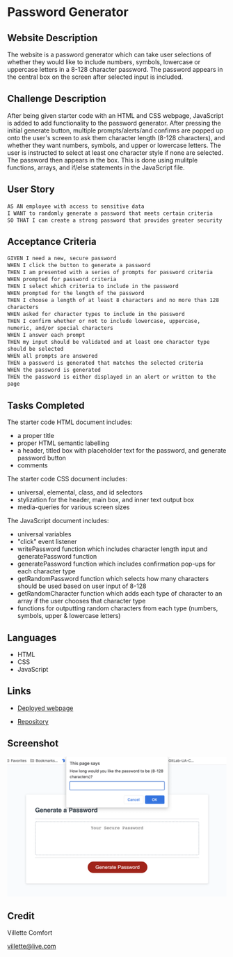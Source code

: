 # Password Generator

## Website Description
The website is a password generator which can take user selections of whether they would like to include numbers, symbols, lowercase or uppercase letters in a 8-128 character password. The password appears in the central box on the screen after selected input is included. 

## Challenge Description
After being given starter code with an HTML and CSS webpage, JavaScript is added to add functionality to the password generator. After pressing the initial generate button, multiple prompts/alerts/and confirms are popped up onto the user's screen to ask them character length (8-128 characters), and whether they want numbers, symbols, and upper or lowercase letters. The user is instructed to select at least one character style if none are selected. The password then appears in the box. This is done using mulitple functions, arrays, and if/else statements in the JavaScript file. 

## User Story

```
AS AN employee with access to sensitive data
I WANT to randomly generate a password that meets certain criteria
SO THAT I can create a strong password that provides greater security
```

## Acceptance Criteria

```
GIVEN I need a new, secure password
WHEN I click the button to generate a password
THEN I am presented with a series of prompts for password criteria
WHEN prompted for password criteria
THEN I select which criteria to include in the password
WHEN prompted for the length of the password
THEN I choose a length of at least 8 characters and no more than 128 characters
WHEN asked for character types to include in the password
THEN I confirm whether or not to include lowercase, uppercase, numeric, and/or special characters
WHEN I answer each prompt
THEN my input should be validated and at least one character type should be selected
WHEN all prompts are answered
THEN a password is generated that matches the selected criteria
WHEN the password is generated
THEN the password is either displayed in an alert or written to the page
```

## Tasks Completed
The starter code HTML document includes:
* a proper title
* proper HTML semantic labelling
* a header, titled box with placeholder text for the password, and generate password button
* comments

The starter code CSS document includes:
* universal, elemental, class, and id selectors
* stylization for the header, main box, and inner text output box
* media-queries for various screen sizes

The JavaScript document includes:
* universal variables
* "click" event listener
* writePassword function which includes character length input and generatePassword function
* generatePassword function which includes confirmation pop-ups for each character type 
* getRandomPassword function which selects how many characters should be used based on user input of 8-128
* getRandomCharacter function which adds each type of character to an array if the user chooses that character type
* functions for outputting random characters from each type (numbers, symbols, upper & lowercase letters)

## Languages
- HTML
- CSS
- JavaScript

## Links
* [Deployed webpage](https://villettec.github.io/Module_3_Challenge-Password_Generator/)

* [Repository](https://github.com/villettec/Module_3_Challenge-Password_Generator/)

## Screenshot
![image](./assets/images/readme-screenshot.png)

## Credit
Villette Comfort

villette@live.com
